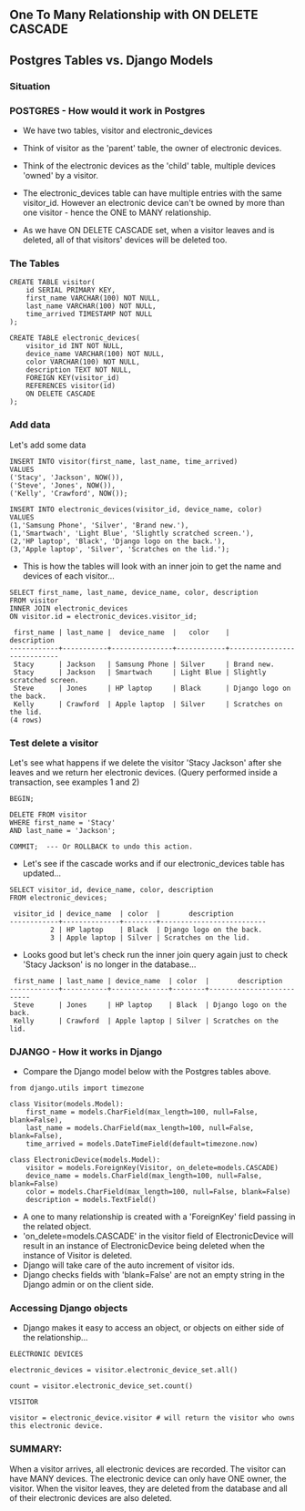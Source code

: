 ## One To Many Relationship with ON DELETE CASCADE
## Postgres Tables vs. Django Models 

### Situation


### POSTGRES - How would it work in Postgres

- We have two tables, visitor and electronic_devices
- Think of visitor as the 'parent' table, the owner of electronic devices.
- Think of the electronic devices as the 'child' table, multiple devices 'owned' by a visitor.

- The electronic_devices table can have multiple entries with the same visitor_id.  However an electronic device can't be owned by more than one visitor - hence the ONE to MANY relationship.

- As we have ON DELETE CASCADE set, when a visitor leaves and is deleted, all of that visitors' devices will be deleted too.

### The Tables

```
CREATE TABLE visitor(
	id SERIAL PRIMARY KEY,
	first_name VARCHAR(100) NOT NULL,
	last_name VARCHAR(100) NOT NULL,
	time_arrived TIMESTAMP NOT NULL
);

CREATE TABLE electronic_devices(
	visitor_id INT NOT NULL,
	device_name VARCHAR(100) NOT NULL,
	color VARCHAR(100) NOT NULL,
	description TEXT NOT NULL,
	FOREIGN KEY(visitor_id)
	REFERENCES visitor(id)
	ON DELETE CASCADE
);
```

### Add data
Let's add some data

```
INSERT INTO visitor(first_name, last_name, time_arrived)
VALUES
('Stacy', 'Jackson', NOW()),
('Steve', 'Jones', NOW()),
('Kelly', 'Crawford', NOW());

INSERT INTO electronic_devices(visitor_id, device_name, color)
VALUES
(1,'Samsung Phone', 'Silver', 'Brand new.'),
(1,'Smartwach', 'Light Blue', 'Slightly scratched screen.'),
(2,'HP laptop', 'Black', 'Django logo on the back.'),
(3,'Apple laptop', 'Silver', 'Scratches on the lid.');
```

- This is how the tables will look with an inner join to get the name and devices of each visitor...
```
SELECT first_name, last_name, device_name, color, description
FROM visitor
INNER JOIN electronic_devices 
ON visitor.id = electronic_devices.visitor_id;

 first_name | last_name |  device_name  |   color    |        description         
------------+-----------+---------------+------------+----------------------------
 Stacy      | Jackson   | Samsung Phone | Silver     | Brand new.
 Stacy      | Jackson   | Smartwach     | Light Blue | Slightly scratched screen.
 Steve      | Jones     | HP laptop     | Black      | Django logo on the back.
 Kelly      | Crawford  | Apple laptop  | Silver     | Scratches on the lid.
(4 rows)

```

### Test delete a visitor
Let's see what happens if we delete the visitor 'Stacy Jackson' after she leaves and we return her electronic devices. (Query performed inside a transaction, see examples 1 and 2)

```
BEGIN;

DELETE FROM visitor
WHERE first_name = 'Stacy'
AND last_name = 'Jackson';

COMMIT;  --- Or ROLLBACK to undo this action.

```

- Let's see if the cascade works and if our electronic_devices table has updated...

```
SELECT visitor_id, device_name, color, description
FROM electronic_devices;

 visitor_id | device_name  | color  |       description        
------------+--------------+--------+--------------------------
          2 | HP laptop    | Black  | Django logo on the back.
          3 | Apple laptop | Silver | Scratches on the lid.
```

- Looks good but let's check run the inner join query again just to check 'Stacy Jackson' is no longer in the database...

```
 first_name | last_name | device_name  | color  |       description        
------------+-----------+--------------+--------+--------------------------
 Steve      | Jones     | HP laptop    | Black  | Django logo on the back.
 Kelly      | Crawford  | Apple laptop | Silver | Scratches on the lid.

```

### DJANGO - How it works in Django

- Compare the Django model below with the Postgres tables above.

```
from django.utils import timezone

class Visitor(models.Model):
	first_name = models.CharField(max_length=100, null=False, blank=False),
	last_name = models.CharField(max_length=100, null=False, blank=False),
	time_arrived = models.DateTimeField(default=timezone.now)

class ElectronicDevice(models.Model):
	visitor = models.ForeignKey(Visitor, on_delete=models.CASCADE)
	device_name = models.CharField(max_length=100, null=False, blank=False)
	color = models.CharField(max_length=100, null=False, blank=False)
	description = models.TextField()

```

- A one to many relationship is created with a 'ForeignKey' field passing in the related object.
- 'on_delete=models.CASCADE' in the visitor field of ElectronicDevice will result in an instance of ElectronicDevice being deleted when the instance of Visitor is deleted.
- Django will take care of the auto increment of visitor ids.
- Django checks fields with 'blank=False' are not an empty string in the Django admin or on the client side.

### Accessing Django objects

- Django makes it easy to access an object, or objects on either side of the relationship...

```
ELECTRONIC DEVICES 

electronic_devices = visitor.electronic_device_set.all() 

count = visitor.electronic_device_set.count() 
```

```
VISITOR

visitor = electronic_device.visitor # will return the visitor who owns this electronic device.
```

### SUMMARY:
When a visitor arrives, all electronic devices are recorded.  The visitor can have MANY devices.  The electronic device can only have ONE owner, the visitor.
When the visitor leaves, they are deleted from the database and all of their electronic devices are also deleted.  